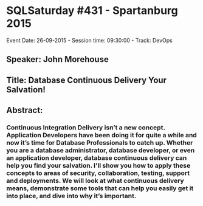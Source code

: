 # SQLSaturday #431 - Spartanburg 2015
Event Date: 26-09-2015 - Session time: 09:30:00 - Track: DevOps
## Speaker: John Morehouse
## Title: Database Continuous Delivery  Your Salvation!
## Abstract:
### Continuous Integration  Delivery isn’t a new concept.  Application Developers have been doing it for quite a while and now it’s time for Database Professionals to catch up.  Whether you are a database administrator, database developer, or even an application developer, database continuous delivery can help you find your salvation. I'll show you how to apply these concepts to areas of security, collaboration, testing, support and deployments.   We will look at what continuous delivery means, demonstrate some tools that can help you easily get it into place, and dive into why it’s important.  
